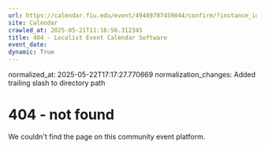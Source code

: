 ```yaml
---
url: https://calendar.fiu.edu/event/49489707459844/confirm/?instance_id=49489707484433&return=https%3A%2F%2Fcalendar.fiu.edu%2Fcalendar%3Fevent_types%255B%255D%3D37290279036119
site: Calendar
crawled_at: 2025-05-21T11:16:56.312345
title: 404 - Localist Event Calendar Software
event_date: 
dynamic: True
---
```

normalized_at: 2025-05-22T17:17:27.770669
normalization_changes: Added trailing slash to directory path

# 404 - not found
We couldn't find the page on this community event platform.
